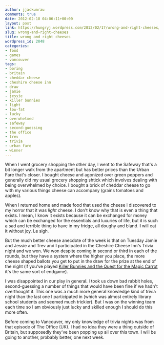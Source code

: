 ```yaml
---
author: jjackunrau
comments: true
date: 2012-02-18 04:06:11+00:00
layout: post
link: https://hungryj.wordpress.com/2012/02/17/wrong-and-right-cheeses/
slug: wrong-and-right-cheeses
title: wrong and right cheeses
wordpress_id: 2848
categories:
- food
- games
- vancouver
tags:
- boring
- britain
- cheddar cheese
- cheshire cheese inn
- draw
- jamie
- jessie
- killer bunnies
- light
- low-fat
- lucky
- overwhelmed
- safeway
- second-guessing
- the office
- trev
- trivia
- urban fare
- winner
---
```


When I went grocery shopping the other day, I went to the Safeway that's a bit longer walk from the apartment but has better prices than the Urban Fare that's closer. I bought cheese and agonized over green peppers and generally did my usual grocery shopping shtick which involves dealing with being overwhelmed by choice. I bought a brick of cheddar cheese to go with my various things cheese can accompany (grains tomatoes and apples).

When I returned home and made food that used the cheese I discovered to my horror that it was *light* cheese. I don't know why that is even a thing that exists. I mean, I know it exists because it can be exchanged for money which can be exchanged for the essentials and luxuries of life, but it is such a sad and terrible thing to have in my fridge, all doughy and bland. I will eat it without joy. Le sigh.

But the much better cheese anecdote of the week is that on Tuesday Jamie and Jessie and Trev and I participated in the Cheshire Cheese Inn's Trivia night and we won. We won despite coming in second or third in each of the rounds, but they have a system where the higher you place, the more cheese shaped ballots you get to put in the draw for the prize at the end of the night (if you've played [Killer Bunnies and the Quest for the Magic Carrot](http://boardgamegeek.com/boardgame/3699/killer-bunnies-and-the-quest-for-the-magic-carrot) it's the same sort of endgame).

I was disappointed in our play in general. I took us down bad rabbit holes, second-guessing a number of things that would have been fine if we hadn't overthought it. This one was a much more general knowledge kind of trivia night than the last one I participated in (which was almost entirely library school students and seemed much trickier). But I was on the winning team each time so I am obviously just lucky and skilled enough I should do this more often.

Before coming to Vancouver, my only knowledge of trivia nights was from that episode of The Office (UK). I had no idea they were a thing outside of Britain, but supposedly they've been popping up all over this town. I will be going to another, probably better, one next week.
